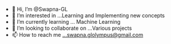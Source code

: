 - 👋 Hi, I’m @Swapna-GL
- 👀 I’m interested in ...Learning and Implementing new concepts
- 🌱 I’m currently learning ... Machine Learning
- 💞️ I’m looking to collaborate on ...Various projects
- 📫 How to reach me ...swapna.glolympus@gmail.com

<!---
Swapna-GL/Swapna-GL is a ✨ special ✨ repository because its `README.md` (this file) appears on your GitHub profile.
You can click the Preview link to take a look at your changes.
--->
